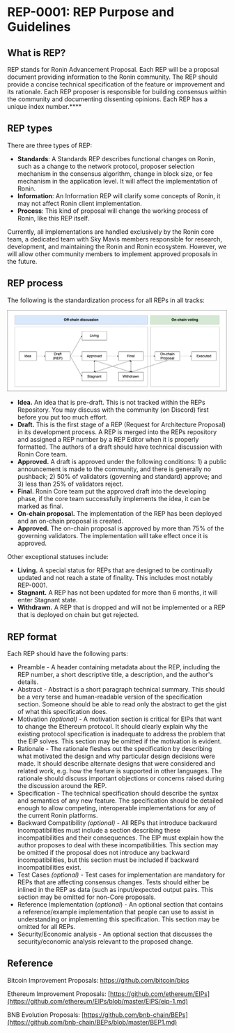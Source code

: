 # REP-0001: REP Purpose and Guidelines

## What is REP?

REP stands for Ronin Advancement Proposal. Each REP will be a proposal document providing information to the Ronin community. The REP should provide a concise technical specification of the feature or improvement and its rationale. Each REP proposer is responsible for building consensus within the community and documenting dissenting opinions. Each REP has a unique index number.****

## REP types

There are three types of REP:

- **Standards**: A Standards REP describes functional changes on Ronin, such as a change to the network protocol, proposer selection mechanism in the consensus algorithm, change in block size, or fee mechanism in the application level. It will affect the implementation of Ronin.
- **Information**: An Information REP will clarify some concepts of Ronin, it may not affect Ronin client implementation.
- **Process**: This kind of proposal will change the working process of Ronin, like this REP itself.

Currently, all implementations are handled exclusively by the Ronin core team, a dedicated team with Sky Mavis members responsible for research, development, and maintaining the Ronin and Ronin ecosystem. However, we will allow other community members to implement approved proposals in the future.

## REP process

The following is the standardization process for all REPs in all tracks:

![overall workflow](./assets/REP-0001/REP-flow.png)


- **Idea.** An idea that is pre-draft. This is not tracked within the REPs Repository. You may discuss with the community (on Discord) first before you put too much effort.
- **Draft.** This is the first stage of a REP (Request for Architecture Proposal) in its development process. A REP is merged into the REPs repository and assigned a REP number by a REP Editor when it is properly formatted. The authors of a draft should have technical discussion with Ronin Core team.
- **Approved.** A draft is approved under the following conditions: 1) a public announcement is made to the community, and there is generally no pushback; 2) 50% of validators (governing and standard) approve; and 3) less than 25% of validators reject.
- **Final.** Ronin Core team put the approved draft into the developing phase, if the core team successfully implements the idea, it can be marked as final.
- **On-chain proposal.** The implementation of the REP has been deployed and an on-chain proposal is created. 
- **Approved.**  The on-chain proposal is approved by more than 75% of the governing validators. The implementation will take effect once it is approved.

Other exceptional statuses include:

- **Living.** A special status for REPs that are designed to be continually updated and not reach a state of finality. This includes most notably REP-0001.
- **Stagnant.** A REP has not been updated for more than 6 months, it will enter Stagnant state.
- **Withdrawn.** A REP that is dropped and will not be implemented or a REP that is deployed on chain but get rejected.

## REP format

Each REP should have the following parts:

- Preamble - A header containing metadata about the REP, including the REP number, a short descriptive title, a description, and the author's details.
- Abstract - Abstract is a short paragraph technical summary. This should be a very terse and human-readable version of the specification section. Someone should be able to read only the abstract to get the gist of what this specification does.
- Motivation *(optional)* - A motivation section is critical for EIPs that want to change the Ethereum protocol. It should clearly explain why the existing protocol specification is inadequate to address the problem that the EIP solves. This section may be omitted if the motivation is evident.
- Rationale - The rationale fleshes out the specification by describing what motivated the design and why particular design decisions were made. It should describe alternate designs that were considered and related work, e.g. how the feature is supported in other languages. The rationale should discuss important objections or concerns raised during the discussion around the REP.
- Specification - The technical specification should describe the syntax and semantics of any new feature. The specification should be detailed enough to allow competing, interoperable implementations for any of the current Ronin platforms.
- Backward Compatibility *(optional)* - All REPs that introduce backward incompatibilities must include a section describing these incompatibilities and their consequences. The EIP must explain how the author proposes to deal with these incompatibilities. This section may be omitted if the proposal does not introduce any backward incompatibilities, but this section must be included if backward incompatibilities exist.
- Test Cases *(optional)* - Test cases for implementation are mandatory for REPs that are affecting consensus changes. Tests should either be inlined in the REP as data (such as input/expected output pairs. This section may be omitted for non-Core proposals.
- Reference Implementation (*optional*) - An optional section that contains a reference/example implementation that people can use to assist in understanding or implementing this specification. This section may be omitted for all REPs.
- Security/Economic analysis - An optional section that discusses the security/economic analysis relevant to the proposed change.

##  Reference

Bitcoin Improvement Proposals:  <https://github.com/bitcoin/bips>

Ethereum Improvement Proposals:  [https://github.com/ethereum/EIPs](https://github.com/ethereum/EIPs/blob/master/EIPS/eip-1.md)

BNB Evolution Proposals:  [https://github.com/bnb-chain/BEPs](https://github.com/bnb-chain/BEPs/blob/master/BEP1.md)


